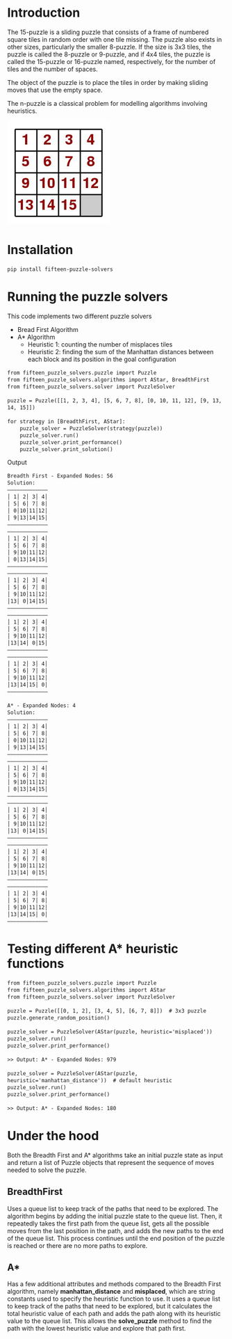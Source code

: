 # Introduction

The 15-puzzle is a sliding puzzle that consists of a frame of numbered
square tiles in random order with one tile missing.
The puzzle also exists in other sizes, particularly the smaller 8-puzzle.
If the size is 3x3 tiles, the puzzle is called the 8-puzzle or 9-puzzle, and
if 4x4 tiles, the puzzle is called the 15-puzzle or 16-puzzle named,
respectively, for the number of tiles and the number of spaces.

The object of the puzzle is to place the tiles in order by making sliding
moves that use the empty space.

The n-puzzle is a classical problem for modelling algorithms involving
heuristics.

![Alt text](puzzle.jpg)


# Installation
```
pip install fifteen-puzzle-solvers
```

# Running the puzzle solvers

This code implements two different puzzle solvers
* Bread First Algorithm
* A* Algorithm
  * Heuristic 1: counting the number of misplaces tiles
  * Heuristic 2: finding the sum of the Manhattan distances between each block
      and its position in the goal configuration

```
from fifteen_puzzle_solvers.puzzle import Puzzle
from fifteen_puzzle_solvers.algorithms import AStar, BreadthFirst
from fifteen_puzzle_solvers.solver import PuzzleSolver

puzzle = Puzzle([[1, 2, 3, 4], [5, 6, 7, 8], [0, 10, 11, 12], [9, 13, 14, 15]])

for strategy in [BreadthFirst, AStar]:
    puzzle_solver = PuzzleSolver(strategy(puzzle))
    puzzle_solver.run()
    puzzle_solver.print_performance()
    puzzle_solver.print_solution()
```

Output
```
Breadth First - Expanded Nodes: 56
Solution:
—————————————
│ 1│ 2│ 3│ 4│
│ 5│ 6│ 7│ 8│
│ 0│10│11│12│
│ 9│13│14│15│
—————————————
—————————————
│ 1│ 2│ 3│ 4│
│ 5│ 6│ 7│ 8│
│ 9│10│11│12│
│ 0│13│14│15│
—————————————
—————————————
│ 1│ 2│ 3│ 4│
│ 5│ 6│ 7│ 8│
│ 9│10│11│12│
│13│ 0│14│15│
—————————————
—————————————
│ 1│ 2│ 3│ 4│
│ 5│ 6│ 7│ 8│
│ 9│10│11│12│
│13│14│ 0│15│
—————————————
—————————————
│ 1│ 2│ 3│ 4│
│ 5│ 6│ 7│ 8│
│ 9│10│11│12│
│13│14│15│ 0│
—————————————

A* - Expanded Nodes: 4
Solution:
—————————————
│ 1│ 2│ 3│ 4│
│ 5│ 6│ 7│ 8│
│ 0│10│11│12│
│ 9│13│14│15│
—————————————
—————————————
│ 1│ 2│ 3│ 4│
│ 5│ 6│ 7│ 8│
│ 9│10│11│12│
│ 0│13│14│15│
—————————————
—————————————
│ 1│ 2│ 3│ 4│
│ 5│ 6│ 7│ 8│
│ 9│10│11│12│
│13│ 0│14│15│
—————————————
—————————————
│ 1│ 2│ 3│ 4│
│ 5│ 6│ 7│ 8│
│ 9│10│11│12│
│13│14│ 0│15│
—————————————
—————————————
│ 1│ 2│ 3│ 4│
│ 5│ 6│ 7│ 8│
│ 9│10│11│12│
│13│14│15│ 0│
—————————————
```

# Testing different A* heuristic functions
```
from fifteen_puzzle_solvers.puzzle import Puzzle
from fifteen_puzzle_solvers.algorithms import AStar
from fifteen_puzzle_solvers.solver import PuzzleSolver

puzzle = Puzzle([[0, 1, 2], [3, 4, 5], [6, 7, 8]])  # 3x3 puzzle
puzzle.generate_random_position()

puzzle_solver = PuzzleSolver(AStar(puzzle, heuristic='misplaced'))
puzzle_solver.run()
puzzle_solver.print_performance()

>> Output: A* - Expanded Nodes: 979

puzzle_solver = PuzzleSolver(AStar(puzzle, heuristic='manhattan_distance'))  # default heuristic
puzzle_solver.run()
puzzle_solver.print_performance()

>> Output: A* - Expanded Nodes: 180
```

# Under the hood

Both the Breadth First and A* algorithms take an initial puzzle state as input and return a list of Puzzle objects that represent the sequence of moves needed to solve the puzzle.

## BreadthFirst

Uses a queue list to keep track of the paths that need to be explored. 
The algorithm begins by adding the initial puzzle state to the queue list. Then, it repeatedly takes the 
first path from the queue list, gets all the possible moves from the last position in the path, and adds the 
new paths to the end of the queue list. This process continues until the end position of the puzzle is reached 
or there are no more paths to explore.

## A*
Has a few additional attributes and methods compared to the Breadth First algorithm, 
namely **manhattan_distance** and **misplaced**, which are string constants used to specify the heuristic 
function to use. It uses a queue list to keep track of the paths that 
need to be explored, but it calculates the total heuristic value of each path and adds the path along with 
its heuristic value to the queue list. This allows the **solve_puzzle** method to find the path with the 
lowest heuristic value and explore that path first.